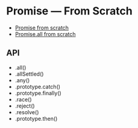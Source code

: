 # Promise — From Scratch

- [Promise from scratch](promise.js)
- [Promise.all from scratch](promiseAll.js)

## API

- .all()
- .allSettled()
- .any()
- .prototype.catch()
- .prototype.finally()
- .race()
- .reject()
- .resolve()
- .prototype.then()
